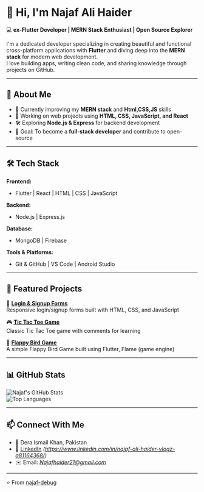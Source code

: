 # 👋 Hi, I'm Najaf Ali Haider  

💻 **ex-Flutter Developer | MERN Stack Enthusiast | Open Source Explorer**  

I'm a dedicated developer specializing in creating beautiful and functional cross-platform applications with **Flutter** and diving deep into the **MERN stack** for modern web development.  
I love building apps, writing clean code, and sharing knowledge through projects on GitHub.  

---

## 🚀 About Me  
- 🌱 Currently improving my **MERN stack** and **Html,CSS,JS** skills  
- 🔭 Working on web projects using **HTML, CSS, JavaScript, and React**  
- 🛠️ Exploring **Node.js & Express** for backend development  
- 🎯 Goal: To become a **full-stack developer** and contribute to open-source  

---

## 🛠️ Tech Stack  

**Frontend:**  
- Flutter | React | HTML | CSS | JavaScript  

**Backend:**  
- Node.js | Express.js  

**Database:**  
- MongoDB | Firebase  

**Tools & Platforms:**  
- Git & GitHub | VS Code | Android Studio  

---

## 📂 Featured Projects  

🔑 [**Login & Signup Forms**](https://github.com/najaf-debug/login_signup)  
Responsive login/signup forms built with HTML, CSS, and JavaScript  

🎮 [**Tic Tac Toe Game**](https://github.com/najaf-debug/TicTacToe-Game_with_proper_comments)  
Classic Tic Tac Toe game with comments for learning  

🧮 [**Flappy Bird Game**](https://github.com/najaf-debug/flappy_bird_game)  
A simple Flappy Bird Game built using Flutter, Flame (game engine)  

---

## 📊 GitHub Stats  

![Najaf's GitHub Stats](https://github-readme-stats.vercel.app/api?username=najaf-debug&show_icons=true&theme=tokyonight)  
![Top Languages](https://github-readme-stats.vercel.app/api/top-langs/?username=najaf-debug&layout=compact&theme=tokyonight&langs_count=6&hide=python,java)  

---

## 📫 Connect With Me  
- 📍 Dera Ismail Khan, Pakistan  
- 💼 [LinkedIn](#) *(https://www.linkedin.com/in/najaf-ali-haider-vlogz-a81164368/)*  
- ✉️ Email: *Najafhaider21@gmail.com*  

---

⭐️ From [najaf-debug](https://github.com/najaf-debug)
